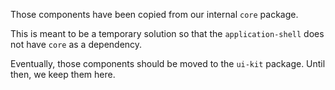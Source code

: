 Those components have been copied from our internal `core` package.

This is meant to be a temporary solution so that the `application-shell` does not have `core` as a dependency.

Eventually, those components should be moved to the `ui-kit` package. Until then, we keep them here.
